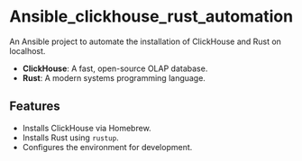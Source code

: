 # Ansible_clickhouse_rust_automation
An Ansible project to automate the installation of ClickHouse and Rust on localhost.
- **ClickHouse**: A fast, open-source OLAP database.
- **Rust**: A modern systems programming language.

## Features
- Installs ClickHouse via Homebrew.
- Installs Rust using `rustup`.
- Configures the environment for development.
